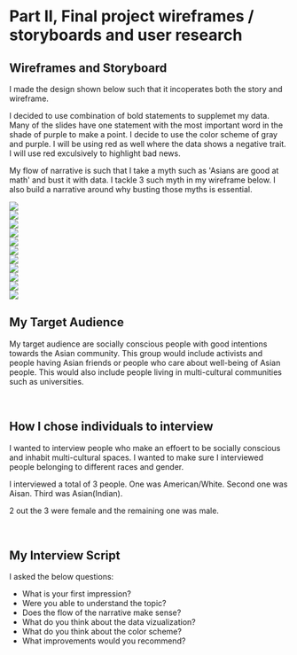 <h1>Part II, Final project wireframes / storyboards and user research</h1>

<h2> Wireframes and Storyboard </h2>
<p>I made the design shown below such that it incoperates both the story and wireframe.</p>
<p>I decided to use combination of bold statements to supplemet my data. Many of the slides have one statement with the most important word in the shade of purple to make a point. I decide to use the color scheme of gray and purple. I will be using red as well where the data shows a negative trait. I will use red exculsively to highlight bad news.</p>
<p>My flow of narrative is such that I take a myth such as 'Asians are good at math' and bust it with data. I tackle 3 such myth in my wireframe below. I also build a narrative around why busting those myths is essential.</p>
<img src="part 2 _ Wireframes -01.jpg" ><br>
<img src="part 2 _ Wireframes -02.jpg" ><br>
<img src="part 2 _ Wireframes -03.jpg" ><br>
<img src="part 2 _ Wireframes -04.jpg" ><br>
<img src="part 2 _ Wireframes -05.jpg" ><br>
<img src="part 2 _ Wireframes -06.jpg" ><br>
<img src="part 2 _ Wireframes -07.jpg" ><br>
<img src="part 2 _ Wireframes -08.jpg" ><br>
<img src="part 2 _ Wireframes -09.jpg" ><br>
<img src="part 2 _ Wireframes -10.jpg" ><br>
<img src="part 2 _ Wireframes -11.jpg" ><br>

<h2>My Target Audience </h2>
<p>My target audience are socially conscious people with good intentions towards the Asian community. This group would include activists and people having Asian friends or people who care about well-being of Asian people. This would also include people living in multi-cultural communities such as universities. </p>
<br>
<h2>How I chose individuals to interview</h2>
<p>I wanted to interview people who make an effoert to be socially conscious and inhabit multi-cultural spaces. I wanted to make sure I interviewed people belonging to different races and gender.</p>
<p>I interviewed a total of 3 people. One was American/White. Second one was Aisan. Third was Asian(Indian).</p>
<p>2 out the 3 were female and the remaining one was male.</p>
<br>
<h2>My Interview Script</h2>
<p>I asked the below questions:</p>
<ul>
  <li>What is your first impression?</li>
  <li>Were you able to understand the topic? </li>
  <li>Does the flow of the narrative make sense?</li>
  <li>What do you think about the data vizualization?</li>
  <li>What do you think about the color scheme?</li>
  <li>What improvements would you recommend?</li>
</ul> 
